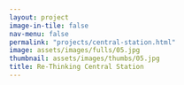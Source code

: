 ```yaml
---
layout: project
image-in-tile: false
nav-menu: false
permalink: "projects/central-station.html"
image: assets/images/fulls/05.jpg
thumbnail: assets/images/thumbs/05.jpg
title: Re-Thinking Central Station
---
```

